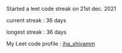 Started a leet code streak on 21st dec. 2021

current streak : 36 days

longest streak : 36 days

My Leet code profile : [jha_shivamm](https://leetcode.com/jha_shivamm/)


